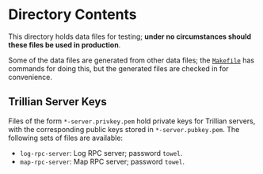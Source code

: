 Directory Contents
==================

This directory holds data files for testing; **under no circumstances should these
files be used in production**.

Some of the data files are generated from other data files; the [`Makefile`](Makefile) has commands for doing this, but
the generated files are checked in for convenience.


Trillian Server Keys
--------------------

Files of the form `*-server.privkey.pem` hold private keys for Trillian servers, with the corresponding public keys
stored in `*-server.pubkey.pem`.  The following sets of files are available:

 - `log-rpc-server`: Log RPC server; password `towel`.
 - `map-rpc-server`: Map RPC server; password `towel`.
